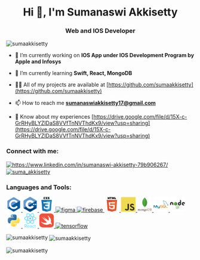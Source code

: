 <h1 align="center">Hi 👋, I'm Sumanaswi Akkisetty</h1>
<h3 align="center">Web and IOS Developer</h3>

<p align="left"> <img src="https://komarev.com/ghpvc/?username=sumaakkisetty&label=Profile%20views&color=0e75b6&style=flat" alt="sumaakkisetty" /> </p>

- 🔭 I’m currently working on **IOS App under IOS Development Program by Apple and Infosys**

- 🌱 I’m currently learning **Swift, React, MongoDB**

- 👨‍💻 All of my projects are available at [https://github.com/sumaakkisetty](https://github.com/sumaakkisetty)

- 📫 How to reach me **sumanaswiakkisetty17@gmail.com**

- 📄 Know about my experiences [https://drive.google.com/file/d/15X-c-GrRHyBLYZIDaS8VVfTnNVThdKx9/view?usp=sharing](https://drive.google.com/file/d/15X-c-GrRHyBLYZIDaS8VVfTnNVThdKx9/view?usp=sharing)

<h3 align="left">Connect with me:</h3>
<p align="left">
<a href="https://linkedin.com/in/https://www.linkedin.com/in/sumanaswi-akkisetty-79b906267/" target="blank"><img align="center" src="https://raw.githubusercontent.com/rahuldkjain/github-profile-readme-generator/master/src/images/icons/Social/linked-in-alt.svg" alt="https://www.linkedin.com/in/sumanaswi-akkisetty-79b906267/" height="30" width="40" /></a>
<a href="https://leetcode.com/u/pqfyGBvn1z/" target="blank"><img align="center" src="https://raw.githubusercontent.com/rahuldkjain/github-profile-readme-generator/master/src/images/icons/Social/leet-code.svg" alt="suma_akkisetty" height="30" width="40" /></a>
</p>

<h3 align="left">Languages and Tools:</h3>
<p align="left"> <a href="https://www.cprogramming.com/" target="_blank" rel="noreferrer"> <img src="https://raw.githubusercontent.com/devicons/devicon/master/icons/c/c-original.svg" alt="c" width="40" height="40"/> </a> <a href="https://www.w3schools.com/cpp/" target="_blank" rel="noreferrer"> <img src="https://raw.githubusercontent.com/devicons/devicon/master/icons/cplusplus/cplusplus-original.svg" alt="cplusplus" width="40" height="40"/> </a> <a href="https://www.w3schools.com/css/" target="_blank" rel="noreferrer"> <img src="https://raw.githubusercontent.com/devicons/devicon/master/icons/css3/css3-original-wordmark.svg" alt="css3" width="40" height="40"/> </a> <a href="https://www.figma.com/" target="_blank" rel="noreferrer"> <img src="https://www.vectorlogo.zone/logos/figma/figma-icon.svg" alt="figma" width="40" height="40"/> </a> <a href="https://firebase.google.com/" target="_blank" rel="noreferrer"> <img src="https://www.vectorlogo.zone/logos/firebase/firebase-icon.svg" alt="firebase" width="40" height="40"/> </a> <a href="https://www.w3.org/html/" target="_blank" rel="noreferrer"> <img src="https://raw.githubusercontent.com/devicons/devicon/master/icons/html5/html5-original-wordmark.svg" alt="html5" width="40" height="40"/> </a> <a href="https://developer.mozilla.org/en-US/docs/Web/JavaScript" target="_blank" rel="noreferrer"> <img src="https://raw.githubusercontent.com/devicons/devicon/master/icons/javascript/javascript-original.svg" alt="javascript" width="40" height="40"/> </a> <a href="https://www.mongodb.com/" target="_blank" rel="noreferrer"> <img src="https://raw.githubusercontent.com/devicons/devicon/master/icons/mongodb/mongodb-original-wordmark.svg" alt="mongodb" width="40" height="40"/> </a> <a href="https://www.mysql.com/" target="_blank" rel="noreferrer"> <img src="https://raw.githubusercontent.com/devicons/devicon/master/icons/mysql/mysql-original-wordmark.svg" alt="mysql" width="40" height="40"/> </a> <a href="https://nodejs.org" target="_blank" rel="noreferrer"> <img src="https://raw.githubusercontent.com/devicons/devicon/master/icons/nodejs/nodejs-original-wordmark.svg" alt="nodejs" width="40" height="40"/> </a> <a href="https://www.python.org" target="_blank" rel="noreferrer"> <img src="https://raw.githubusercontent.com/devicons/devicon/master/icons/python/python-original.svg" alt="python" width="40" height="40"/> </a> <a href="https://reactjs.org/" target="_blank" rel="noreferrer"> <img src="https://raw.githubusercontent.com/devicons/devicon/master/icons/react/react-original-wordmark.svg" alt="react" width="40" height="40"/> </a> <a href="https://developer.apple.com/swift/" target="_blank" rel="noreferrer"> <img src="https://raw.githubusercontent.com/devicons/devicon/master/icons/swift/swift-original.svg" alt="swift" width="40" height="40"/> </a> <a href="https://www.tensorflow.org" target="_blank" rel="noreferrer"> <img src="https://www.vectorlogo.zone/logos/tensorflow/tensorflow-icon.svg" alt="tensorflow" width="40" height="40"/> </a> </p>

<p><img align="left" src="https://github-readme-stats.vercel.app/api/top-langs?username=sumaakkisetty&show_icons=true&locale=en&layout=compact" alt="sumaakkisetty" /></p>

<p>&nbsp;<img align="center" src="https://github-readme-stats.vercel.app/api?username=sumaakkisetty&show_icons=true&locale=en" alt="sumaakkisetty" /></p>

<p><img align="center" src="https://github-readme-streak-stats.herokuapp.com/?user=sumaakkisetty&" alt="sumaakkisetty" /></p>
